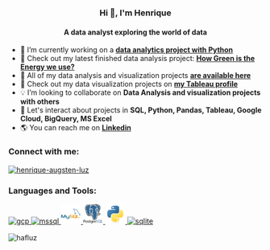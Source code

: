 <h3 align="center">Hi 👋, I'm Henrique</h3>
<h4 align="center">A data analyst exploring the world of data</h4>

- 🚧 I’m currently working on a **[data analytics project with Python](https://github.com/hafluz/data_python)**
- 🔨 Check out my latest finished data analysis project: **[How Green is the Energy we use?](https://github.com/hafluz/data-insights)**
- 🔭 All of my data analysis and visualization projects **[are available here](https://github.com/hafluz?tab=repositories)**
- 📐 Check out my data visualization projects on **[my Tableau profile](https://public.tableau.com/views/GlobalEnergyConsumptionDashboard/HOWGREENISTHEENERGYWEUSE?:language=pt-BR&publish=yes&:display_count=n&:origin=viz_share_link)**
- 💡 I’m looking to collaborate on **Data Analysis and visualization projects with others**
- 💬 Let's interact about projects in **SQL, Python, Pandas, Tableau, Google Cloud, BigQuery, MS Excel**
- 🌎 You can reach me on **[Linkedin](https://www.linkedin.com/in/henrique-augsten-luz)**

<h3 align="left">Connect with me:</h3>
<p align="left">
<a href="https://linkedin.com/in/henrique-augsten-luz" target="blank"><img align="center" src="https://raw.githubusercontent.com/rahuldkjain/github-profile-readme-generator/master/src/images/icons/Social/linked-in-alt.svg" alt="henrique-augsten-luz" height="30" width="40" /></a>
</p>

<h3 align="left">Languages and Tools:</h3>
<p align="left"> <a href="https://cloud.google.com" target="_blank" rel="noreferrer"> <img src="https://www.vectorlogo.zone/logos/google_cloud/google_cloud-icon.svg" alt="gcp" width="40" height="40"/> </a> <a href="https://www.microsoft.com/en-us/sql-server" target="_blank" rel="noreferrer"> <img src="https://www.svgrepo.com/show/303229/microsoft-sql-server-logo.svg" alt="mssql" width="40" height="40"/> </a> <a href="https://www.mysql.com/" target="_blank" rel="noreferrer"> <img src="https://raw.githubusercontent.com/devicons/devicon/master/icons/mysql/mysql-original-wordmark.svg" alt="mysql" width="40" height="40"/> </a> <a href="https://www.postgresql.org" target="_blank" rel="noreferrer"> <img src="https://raw.githubusercontent.com/devicons/devicon/master/icons/postgresql/postgresql-original-wordmark.svg" alt="postgresql" width="40" height="40"/> </a> <a href="https://www.python.org" target="_blank" rel="noreferrer"> <img src="https://raw.githubusercontent.com/devicons/devicon/master/icons/python/python-original.svg" alt="python" width="40" height="40"/> </a> <a href="https://www.sqlite.org/" target="_blank" rel="noreferrer"> <img src="https://www.vectorlogo.zone/logos/sqlite/sqlite-icon.svg" alt="sqlite" width="40" height="40"/> </a> </p>

<p><img align="center" src="https://github-readme-stats.vercel.app/api/top-langs?username=hafluz&show_icons=true&locale=en&layout=compact" alt="hafluz" /></p>

